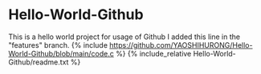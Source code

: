 # Hello-World-Github
This is a hello world project for usage of Github
I added this line in the "features" branch.
{% include https://github.com/YAOSHIHURONG/Hello-World-Github/blob/main/code.c %}
{% include_relative Hello-World-Github/readme.txt %}
